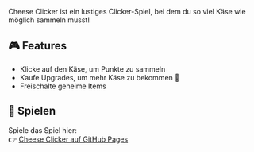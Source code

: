 Cheese Clicker ist ein lustiges Clicker-Spiel, bei dem du so viel Käse wie möglich sammeln musst!  

## 🎮 Features  
- Klicke auf den Käse, um Punkte zu sammeln  
- Kaufe Upgrades, um mehr Käse zu bekommen  🧀
- Freischalte geheime Items  

## 🚀 Spielen  
Spiele das Spiel hier:  
👉 [Cheese Clicker auf GitHub Pages](https://megahamster0.github.io/Cheese-Clicker/
)  
